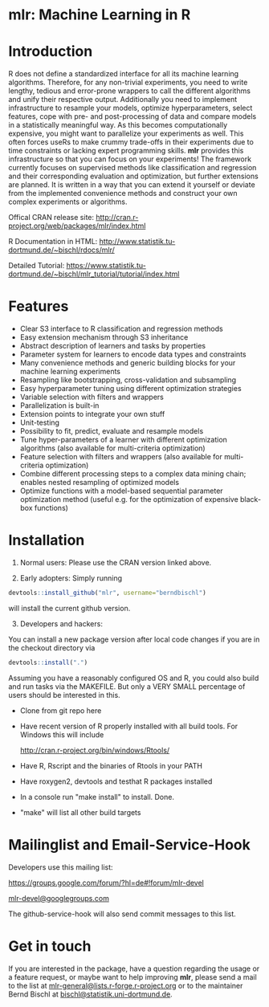 mlr: Machine Learning in R 
==========================

  Introduction
==============

  R does not define a standardized interface for all its machine learning algorithms. Therefore, for any 
  non-trivial experiments, you need to write lengthy, tedious and error-prone wrappers to call the different 
  algorithms and unify their respective output. Additionally you need to implement infrastructure to resample 
  your models, optimize hyperparameters, select features, cope with pre- and post-processing of data and 
  compare models in a statistically meaningful way.
  As this becomes computationally expensive, you might want to parallelize your experiments as well. This 
  often forces useRs to make crummy trade-offs in their experiments due to time constraints or lacking expert 
  programming skills. **mlr** provides this infrastructure so that you can focus on your experiments!
  The framework currently focuses on supervised methods like classification and regression and their 
  corresponding evaluation and optimization, but further extensions are planned. It is written in a way 
  that you can extend it yourself or deviate from the implemented convenience methods and construct your own 
  complex experiments or algorithms.

Offical CRAN release site: 
  http://cran.r-project.org/web/packages/mlr/index.html

R Documentation in HTML:
  http://www.statistik.tu-dortmund.de/~bischl/rdocs/mlr/
  
Detailed Tutorial:
  https://www.statistik.tu-dortmund.de/~bischl/mlr_tutorial/tutorial/index.html
  
  Features
==========

* Clear S3 interface to R classification and regression methods
* Easy extension mechanism through S3 inheritance
* Abstract description of learners and tasks by properties
* Parameter system for learners to encode data types and constraints
* Many convenience methods and generic building blocks for your
  machine learning experiments
* Resampling like bootstrapping, cross-validation and subsampling
* Easy hyperparameter tuning using different optimization strategies
* Variable selection with filters and wrappers
* Parallelization is built-in
* Extension points to integrate your own stuff
* Unit-testing
* Possibility to fit, predict, evaluate and resample models
* Tune hyper-parameters of a learner with different optimization algorithms (also available for multi-criteria optimization)
* Feature selection with filters and wrappers (also available for multi-criteria optimization)
* Combine different processing steps to a complex data mining chain; enables nested resampling of optimized models
* Optimize functions with a model-based sequential parameter optimization method (useful e.g. for the optimization of expensive black-box functions)

  
Installation
============

1) Normal users:
Please use the CRAN version linked above.

2) Early adopters: Simply running
```r
devtools::install_github("mlr", username="berndbischl")
```
will install the current github version.

3) Developers and hackers:

You can install a new package version after local code changes if you are in the checkout directory via
```r
devtools::install(".")
```
Assuming you have a reasonably configured OS and R, you could also build and run tasks via the MAKEFILE.
But only a VERY SMALL percentage of users should be interested in this.

- Clone from git repo here

- Have recent version of R properly installed with all build tools. For Windows this will include 
  
  http://cran.r-project.org/bin/windows/Rtools/

- Have R, Rscript and the binaries of Rtools in your PATH 

- Have roxygen2, devtools and testhat R packages installed

- In a console run "make install" to install. Done.

- "make" will list all other build targets


Mailinglist and Email-Service-Hook
==================================

Developers use this mailing list:

https://groups.google.com/forum/?hl=de#!forum/mlr-devel

mlr-devel@googlegroups.com

The github-service-hook will also send commit messages to this list. 


Get in touch
============

If you are interested in the package, have a question regarding the usage or a feature request,
or maybe want to help improving **mlr**, please send a mail to the list at
mlr-general@lists.r-forge.r-project.org or to the maintainer Bernd Bischl
at bischl@statistik.uni-dortmund.de.
